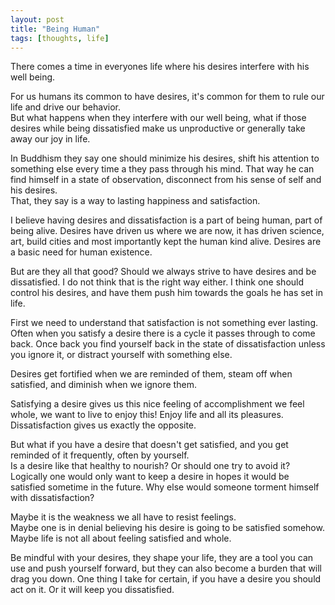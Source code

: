 ```yaml
---
layout: post
title: "Being Human"
tags: [thoughts, life]
---
```


There comes a time in everyones life where his desires interfere with his well being.

For us humans its common to have desires, it's common for them to rule our life and drive our behavior.    
But what happens when they interfere with our well being, what if those desires while being dissatisfied make us unproductive or
generally take away our joy in life.

In Buddhism they say one should minimize his desires, shift his attention to something else every time a they pass through his mind.
That way he can find himself in a state of observation, disconnect from his sense of self and his desires.    
That, they say is a way to lasting happiness and satisfaction.

I believe having desires and dissatisfaction is a part of being human, part of being alive.
Desires have driven us where we are now, it has driven science, art, build cities and most importantly kept the human kind alive.
Desires are a basic need for human existence.

But are they all that good? Should we always strive to have desires and be dissatisfied. I do not think that is the right way either.
I think one should control his desires, and have them push him towards the goals he has set in life.

First we need to understand that satisfaction is not something ever lasting. Often when you satisfy a desire there is a cycle
it passes through to come back. Once back you find yourself back in the state of dissatisfaction unless you ignore it, or distract yourself
with something else.

Desires get fortified when we are reminded of them, steam off when satisfied, and diminish when we ignore them. 

Satisfying a desire gives us this nice feeling of accomplishment we feel whole, we want to live to enjoy this! Enjoy life
and all its pleasures. Dissatisfaction gives us exactly the opposite.

But what if you have a desire that doesn't get satisfied, and you get reminded of it frequently, often by yourself.    
Is a desire like that healthy to nourish? Or should one try to avoid it?     
Logically one would only want to keep a desire in hopes it would be satisfied sometime in the future.
Why else would someone torment himself with dissatisfaction?

Maybe it is the weakness we all have to resist feelings.    
Maybe one is in denial believing his desire is going to be satisfied somehow.    
Maybe life is not all about feeling satisfied and whole.    

Be mindful with your desires, they shape your life, they are a tool you can use and push yourself forward, but they can also become a burden that will drag 
you down.
One thing I take for certain, if you have a desire you should act on it. Or it will keep you dissatisfied.


